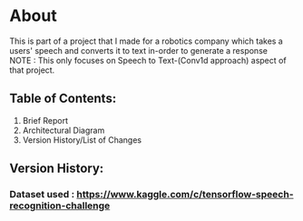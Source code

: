 # About

This is part of a project that I made for a robotics company which takes a users' speech and converts it to text in-order to generate a response<br>
NOTE : This only focuses on Speech to Text-(Conv1d approach) aspect of that project.  <br>

## Table of Contents:<br>

1) Brief Report<br>
2) Architectural Diagram<br>
3) Version History/List of Changes<br>

## Version History:




### Dataset used : https://www.kaggle.com/c/tensorflow-speech-recognition-challenge


